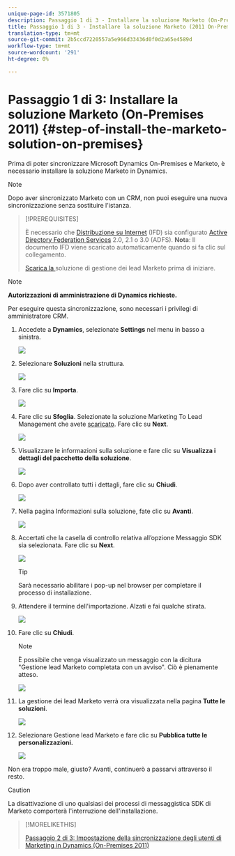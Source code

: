 ```yaml
---
unique-page-id: 3571805
description: Passaggio 1 di 3 - Installare la soluzione Marketo (On-Premises 2011) - Marketo Docs - Documentazione del prodotto
title: Passaggio 1 di 3 - Installare la soluzione Marketo (2011 On-Premises)
translation-type: tm+mt
source-git-commit: 2b5ccd7220557a5e966d33436d0f0d2a65e4589d
workflow-type: tm+mt
source-wordcount: '291'
ht-degree: 0%

---
```



# Passaggio 1 di 3: Installare la soluzione Marketo (On-Premises 2011) {#step-of-install-the-marketo-solution-on-premises}

Prima di poter sincronizzare Microsoft Dynamics On-Premises e Marketo, è necessario installare la soluzione Marketo in Dynamics.

>[!NOTE]
>
>Dopo aver sincronizzato Marketo con un CRM, non puoi eseguire una nuova sincronizzazione senza sostituire l&#39;istanza.

>[!PREREQUISITES]
>
>È necessario che [Distribuzione su Internet](https://www.microsoft.com/en-us/download/confirmation.aspx?id=41701) (IFD) sia configurato [Active Directory Federation Services](https://msdn.microsoft.com/en-us/library/bb897402.aspx) 2.0, 2.1 o 3.0 (ADFS). **Nota**: Il documento IFD viene scaricato automaticamente quando si fa clic sul collegamento.
>
>[Scarica la ](/help/marketo/product-docs/crm-sync/microsoft-dynamics-sync/sync-setup/download-the-marketo-lead-management-solution.md) soluzione di gestione dei lead Marketo prima di iniziare.

>[!NOTE]
>
>**Autorizzazioni di amministrazione di Dynamics richieste.**
>
>Per eseguire questa sincronizzazione, sono necessari i privilegi di amministratore CRM.

1. Accedete a **Dynamics**, selezionate **Settings** nel menu in basso a sinistra.

   ![](assets/image2015-4-2-11-3a32-3a53.png)

1. Selezionare **Soluzioni** nella struttura.

   ![](assets/image2015-4-2-11-3a35-3a28.png)

1. Fare clic su **Importa**.

   ![](assets/image2015-4-2-11-3a37-3a33.png)

1. Fare clic su **Sfoglia**. Selezionate la soluzione Marketing To Lead Management che avete [scaricato](/help/marketo/product-docs/crm-sync/microsoft-dynamics-sync/sync-setup/download-the-marketo-lead-management-solution.md). Fare clic su **Next**.

   ![](assets/image2015-4-2-11-3a40-3a33.png)

1. Visualizzare le informazioni sulla soluzione e fare clic su **Visualizza i dettagli del pacchetto della soluzione**.

   ![](assets/image2015-11-18-11-3a12-3a8.png)

1. Dopo aver controllato tutti i dettagli, fare clic su **Chiudi**.

   ![](assets/image2015-10-9-14-3a57-3a3.png)

1. Nella pagina Informazioni sulla soluzione, fate clic su **Avanti**.

   ![](assets/image2015-4-2-11-3a41-3a48.png)

1. Accertati che la casella di controllo relativa all’opzione Messaggio SDK sia selezionata. Fare clic su **Next**.

   ![](assets/image2015-4-2-11-3a42-3a37.png)

   >[!TIP]
   >
   >Sarà necessario abilitare i pop-up nel browser per completare il processo di installazione.

1. Attendere il termine dell&#39;importazione. Alzati e fai qualche stirata.

   ![](assets/image2015-4-2-11-3a43-3a51.png)

1. Fare clic su **Chiudi**.

   >[!NOTE]
   >
   >È possibile che venga visualizzato un messaggio con la dicitura &quot;Gestione lead Marketo completata con un avviso&quot;. Ciò è pienamente atteso.

   ![](assets/image2015-4-2-11-3a44-3a44.png)

1. La gestione dei lead Marketo verrà ora visualizzata nella pagina **Tutte le soluzioni**.

   ![](assets/image2015-4-2-11-3a46-3a55.png)

1. Selezionare Gestione lead Marketo e fare clic su **Pubblica tutte le personalizzazioni.**

   ![](assets/image2015-4-2-11-3a48-3a21.png)

Non era troppo male, giusto? Avanti, continuerò a passarvi attraverso il resto.

>[!CAUTION]
>
>La disattivazione di uno qualsiasi dei processi di messaggistica SDK di Marketo comporterà l&#39;interruzione dell&#39;installazione.

>[!MORELIKETHIS]
>
>[Passaggio 2 di 3: Impostazione della sincronizzazione degli utenti di Marketing in Dynamics (On-Premises 2011)](/help/marketo/product-docs/crm-sync/microsoft-dynamics-sync/sync-setup/microsoft-dynamics-2011-on-premises/step-2-of-3-set-up.md)
